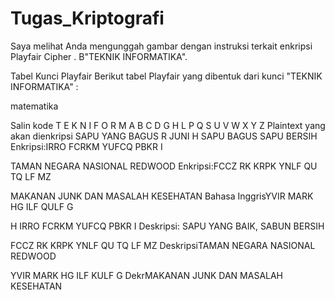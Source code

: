 # Tugas_Kriptografi
Saya melihat Anda mengunggah gambar dengan instruksi terkait enkripsi Playfair Cipher . B"TEKNIK INFORMATIKA".

Tabel Kunci Playfair
Berikut tabel Playfair yang dibentuk dari kunci "TEKNIK INFORMATIKA" :

matematika

Salin kode
T  E  K  N  I
F  O  R  M  A
B  C  D  G  H
L  P  Q  S  U
V  W  X  Y  Z
Plaintext yang akan dienkripsi
SAPU YANG BAGUS
R
JUNI
H
SAPU BAGUS SAPU BERSIH
Enkripsi:IRRO FCRKM YUFCQ PBKR I

TAMAN NEGARA NASIONAL REDWOOD
Enkripsi:FCCZ RK KRPK YNLF QU TQ LF MZ

MAKANAN JUNK DAN MASALAH KESEHATAN
Bahasa InggrisYVIR MARK HG ILF QULF G

H
IRRO FCRKM YUFCQ PBKR I
Deskripsi: SAPU YANG BAIK, SABUN BERSIH

FCCZ RK KRPK YNLF QU TQ LF MZ
DeskripsiTAMAN NEGARA NASIONAL REDWOOD

YVIR MARK HG ILF KULF G
DekrMAKANAN JUNK DAN MASALAH KESEHATAN
